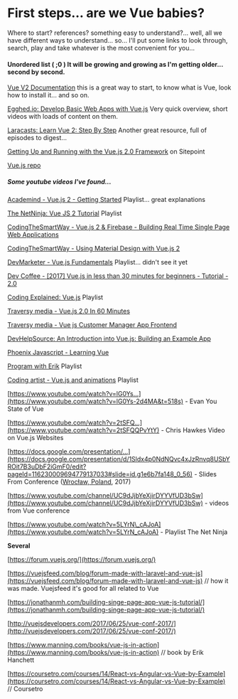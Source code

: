 # First steps... are we Vue babies?

Where to start? references? something easy to understand?... well, all we have different ways to understand... so... I'll put some links to look through, search, play and take whatever is the most convenient for you...

#### Unordered list \( ;0 \) It will be growing and growing as I'm getting older... second by second.

[Vue V2 Documentation](https://vuejs.org/v2/guide/)    this is a great way to start, to know what is Vue, look how to install it... and so on.

[Egghed.io: Develop Basic Web Apps with Vue.js](https://egghead.io/courses/develop-web-apps-with-vue-js)    Very quick overview, short videos with loads of content on them.

[Laracasts: Learn Vue 2: Step By Step](https://laracasts.com/series/learn-vue-2-step-by-step)    Another great resource, full of episodes to digest...

[Getting Up and Running with the Vue.js 2.0 Framework](https://www.sitepoint.com/up-and-running-vue-js-2-0/)    on Sitepoint

[Vue.js repo](https://github.com/vuejs/vue)

##### Some youtube videos I've found...

[Academind - Vue.js 2 - Getting Started](https://www.gitbook.com/book/zurc/vue-journey/edit#)    Playlist... great explanations

[The NetNinja: Vue JS 2 Tutorial](https://www.gitbook.com/book/zurc/vue-journey/edit#)    Playlist

[CodingTheSmartWay - Vue.js 2 & Firebase - Building Real Time Single Page Web Applications](https://www.youtube.com/watch?v=we4zuQIXmnw)

[CodingTheSmartWay - Using Material Design with Vue.js 2](https://www.youtube.com/watch?v=1j8xTOmR8pw)

[DevMarketer - Vue.js Fundamentals](https://www.youtube.com/playlist?list=PLwAKR305CRO_1yAao-8aZiQnBqJeyng4O)    Playlist... didn't see it yet

[Dev Coffee - \[2017\] Vue.js in less than 30 minutes for beginners - Tutorial - 2.0](https://www.youtube.com/watch?v=VPUdtEf3oXI)

[Coding Explained: Vue.js](https://www.youtube.com/watch?v=Ngff3wuZCR0&list=PLlg3hnqqh7qEGtq1Ry64TTbGFbQbXuJJt)    Playlist

[Traversy media - Vue.js 2.0 In 60 Minutes](https://www.youtube.com/watch?v=z6hQqgvGI4Y)

[Traversy media - Vue js Customer Manager App Frontend](https://www.youtube.com/watch?v=IUgstalu6zo)

[DevHelpSource: An Introduction into Vue.js: Building an Example App](https://www.youtube.com/watch?v=Oqs3Iuid8-8)

[Phoenix Javascript - Learning Vue](https://www.youtube.com/watch?v=M2tCDTrrndg)

[Program with Erik](https://www.youtube.com/watch?v=NT3OxvS7McU)     Playlist

[Coding artist - Vue.js and animations](https://www.youtube.com/watch?v=LhAiywUBwFQ)    Playlist

[https://www.youtube.com/watch?v=lG0Ys...](https://www.youtube.com/watch?v=lG0Ys-2d4MA&t=518s)    - Evan You State of Vue

[https://www.youtube.com/watch?v=2tSFQ...](https://www.youtube.com/watch?v=2tSFQQPvYtY)    - Chris Hawkes Video on Vue.js Websites

[https://docs.google.com/presentation/...](https://docs.google.com/presentation/d/1Sldx4p0NdNQvc4xJzRnvq8USbYROit7B3uDbF2iGmF0/edit?pageId=116230009694779137033#slide=id.g1e6b7fa148_0_56)    - Slides From Conference \([Wrocław, Poland](https://conf.vuejs.org/), 2017\)

[https://www.youtube.com/channel/UC9dJjbYeXjirDYYVfUD3bSw](https://www.youtube.com/channel/UC9dJjbYeXjirDYYVfUD3bSw)    - videos from Vue conference

[https://www.youtube.com/watch?v=5LYrN\_cAJoA](https://www.youtube.com/watch?v=5LYrN_cAJoA)     - Playlist The Net Ninja

**Several**

[https://forum.vuejs.org/](https://forum.vuejs.org/)

[https://vuejsfeed.com/blog/forum-made-with-laravel-and-vue-js](https://vuejsfeed.com/blog/forum-made-with-laravel-and-vue-js)    // how it was made. Vuejsfeed it's good for all related to Vue

[https://jonathanmh.com/building-singe-page-app-vue-js-tutorial/](https://jonathanmh.com/building-singe-page-app-vue-js-tutorial/)

[http://vuejsdevelopers.com/2017/06/25/vue-conf-2017/](http://vuejsdevelopers.com/2017/06/25/vue-conf-2017/)

[https://www.manning.com/books/vue-js-in-action](https://www.manning.com/books/vue-js-in-action)    // book by Erik Hanchett

[https://coursetro.com/courses/14/React-vs-Angular-vs-Vue-by-Example](https://coursetro.com/courses/14/React-vs-Angular-vs-Vue-by-Example)    // Coursetro

